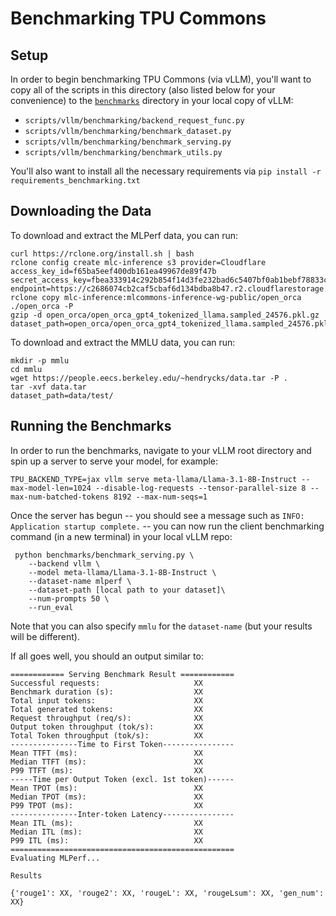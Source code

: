 # Benchmarking TPU Commons

## Setup
In order to begin benchmarking TPU Commons (via vLLM), you'll want to copy all of the scripts in this directory (also listed below for your convenience) to the [`benchmarks`](https://github.com/vllm-project/vllm/tree/main/benchmarks) directory in your local copy of vLLM:

* `scripts/vllm/benchmarking/backend_request_func.py`
* `scripts/vllm/benchmarking/benchmark_dataset.py`
* `scripts/vllm/benchmarking/benchmark_serving.py`
* `scripts/vllm/benchmarking/benchmark_utils.py`

You'll also want to install all the necessary requirements via `pip install -r requirements_benchmarking.txt`

## Downloading the Data
To download and extract the MLPerf data, you can run:

```
curl https://rclone.org/install.sh | bash
rclone config create mlc-inference s3 provider=Cloudflare access_key_id=f65ba5eef400db161ea49967de89f47b secret_access_key=fbea333914c292b854f14d3fe232bad6c5407bf0ab1bebf78833c2b359bdfd2b endpoint=https://c2686074cb2caf5cbaf6d134bdba8b47.r2.cloudflarestorage.com
rclone copy mlc-inference:mlcommons-inference-wg-public/open_orca ./open_orca -P
gzip -d open_orca/open_orca_gpt4_tokenized_llama.sampled_24576.pkl.gz
dataset_path=open_orca/open_orca_gpt4_tokenized_llama.sampled_24576.pkl
```

To download and extract the MMLU data, you can run:

```
mkdir -p mmlu
cd mmlu
wget https://people.eecs.berkeley.edu/~hendrycks/data.tar -P .
tar -xvf data.tar
dataset_path=data/test/
```

## Running the Benchmarks
In order to run the benchmarks, navigate to your vLLM root directory and spin up a server to serve your model, for example:

```
TPU_BACKEND_TYPE=jax vllm serve meta-llama/Llama-3.1-8B-Instruct --max-model-len=1024 --disable-log-requests --tensor-parallel-size 8 --max-num-batched-tokens 8192 --max-num-seqs=1
```

Once the server has begun -- you should see a message such as `INFO:     Application startup complete.` -- you can now run the client benchmarking command (in a new terminal) in your local vLLM repo:

```
 python benchmarks/benchmark_serving.py \
    --backend vllm \
    --model meta-llama/Llama-3.1-8B-Instruct \
    --dataset-name mlperf \
    --dataset-path [local path to your dataset]\
    --num-prompts 50 \
    --run_eval
```

Note that you can also specify `mmlu` for the `dataset-name` (but your results will be different).

If all goes well, you should an output similar to:

```
============ Serving Benchmark Result ============
Successful requests:                     XX
Benchmark duration (s):                  XX
Total input tokens:                      XX
Total generated tokens:                  XX
Request throughput (req/s):              XX
Output token throughput (tok/s):         XX
Total Token throughput (tok/s):          XX
---------------Time to First Token----------------
Mean TTFT (ms):                          XX
Median TTFT (ms):                        XX
P99 TTFT (ms):                           XX
-----Time per Output Token (excl. 1st token)------
Mean TPOT (ms):                          XX
Median TPOT (ms):                        XX
P99 TPOT (ms):                           XX
---------------Inter-token Latency----------------
Mean ITL (ms):                           XX
Median ITL (ms):                         XX
P99 ITL (ms):                            XX
==================================================
Evaluating MLPerf...

Results

{'rouge1': XX, 'rouge2': XX, 'rougeL': XX, 'rougeLsum': XX, 'gen_num': XX}
```
